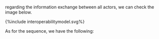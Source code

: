 regarding the information exchange between all actors, we can check the image below.  

{%include interoperabilitymodel.svg%}


As for the sequence, we have the following:  

